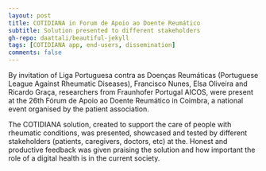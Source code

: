 ```yaml
---
layout: post
title: COTIDIANA in Forum de Apoio ao Doente Reumático
subtitle: Solution presented to different stakeholders
gh-repo: daattali/beautiful-jekyll
tags: [COTIDIANA app, end-users, dissemination]
comments: false
---
```


By invitation of Liga Portuguesa contra as Doenças Reumáticas (Portuguese League Against Rheumatic Diseases), Francisco Nunes, Elsa Oliveira and Ricardo Graça, researchers from Fraunhofer Portugal AICOS, were present at the 26th Fórum de Apoio ao Doente Reumático in Coimbra, a national event organised by the patient association.

The COTIDIANA solution, created to support the care of people with rheumatic conditions, was presented, showcased and tested by different stakeholders (patients, caregivers, doctors, etc) at the. Honest and productive feedback was given praising the solution and how important the role of a digital health is in the current society.